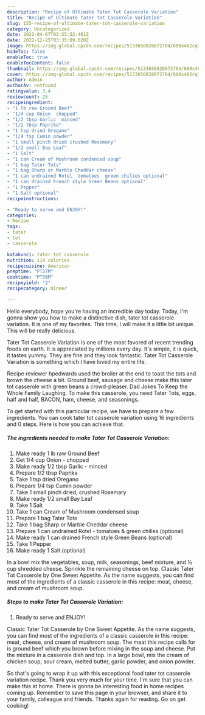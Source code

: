 ```yaml
---
description: "Recipe of Ultimate Tater Tot Casserole Variation"
title: "Recipe of Ultimate Tater Tot Casserole Variation"
slug: 155-recipe-of-ultimate-tater-tot-casserole-variation
category: Uncategorized
date: 2022-04-07T03:55:52.461Z
date: 2022-12-25T03:35:09.020Z
image: https://img-global.cpcdn.com/recipes/5133656028872704/680x482cq70/tater-tot-casserole-variation-recipe-main-photo.jpg
hideToc: false
enableToc: true
enableTocContent: false
thumbnail: https://img-global.cpcdn.com/recipes/5133656028872704/680x482cq70/tater-tot-casserole-variation-recipe-main-photo.jpg
cover: https://img-global.cpcdn.com/recipes/5133656028872704/680x482cq70/tater-tot-casserole-variation-recipe-main-photo.jpg
author: Admin
authorAv: notfound
ratingvalue: 3.4
reviewcount: 25
recipeingredient:
- "1 lb raw Ground Beef"
- "1/4 cup Onion  chopped"
- "1/2 tbsp Garlic  minced"
- "1/2 tbsp Paprika"
- "1 tsp dried Oregano"
- "1/4 tsp Cumin powder"
- "1 small pinch dried crushed Rosemary"
- "1/2 small Bay Leaf"
- "1 Salt"
- "1 can Cream of Mushroom condensed soup"
- "1 bag Tater Tots"
- "1 bag Sharp or Marble Cheddar cheese"
- "1 can undrained Rotel  tomatoes  green chilies optional"
- "1 can drained French style Green Beans optional"
- "1 Pepper"
- "1 Salt optional"
recipeinstructions:

- "Ready to serve and ENJOY!"
categories:
- Recipe
tags:
- tater
- tot
- casserole

katakunci: tater tot casserole 
nutrition: 114 calories
recipecuisine: American
preptime: "PT27M"
cooktime: "PT38M"
recipeyield: "2"
recipecategory: Dinner

---
```



Hello everybody, hope you're having an incredible day today. Today, I'm gonna show you how to make a distinctive dish, tater tot casserole variation. It is one of my favorites. This time, I will make it a little bit unique. This will be really delicious.

Tater Tot Casserole Variation is one of the most favored of recent trending foods on earth. It is appreciated by millions every day. It's simple, it is quick, it tastes yummy. They are fine and they look fantastic. Tater Tot Casserole Variation is something which I have loved my entire life.

Recipe reviewer hpedwards used the broiler at the end to toast the tots and brown the cheese a bit. Ground beef, sausage and cheese make this tater tot casserole with green beans a crowd-pleaser. Dad Jokes To Keep the Whole Family Laughing. To make this casserole, you need Tater Tots, eggs, half and half, BACON, ham, cheese, and seasonings.


To get started with this particular recipe, we have to prepare a few ingredients. You can cook tater tot casserole variation using 16 ingredients and 0 steps. Here is how you can achieve that.

<!--inarticleads1-->

##### The ingredients needed to make Tater Tot Casserole Variation:

1. Make ready 1 lb raw Ground Beef
1. Get 1/4 cup Onion - chopped
1. Make ready 1/2 tbsp Garlic - minced
1. Prepare 1/2 tbsp Paprika
1. Take 1 tsp dried Oregano
1. Prepare 1/4 tsp Cumin powder
1. Take 1 small pinch dried, crushed Rosemary
1. Make ready 1/2 small Bay Leaf
1. Take 1 Salt
1. Take 1 can Cream of Mushroom condensed soup
1. Prepare 1 bag Tater Tots
1. Take 1 bag Sharp or Marble Cheddar cheese
1. Prepare 1 can undrained Rotel - tomatoes &amp; green chilies (optional)
1. Make ready 1 can drained French style Green Beans (optional)
1. Take 1 Pepper
1. Make ready 1 Salt (optional)


In a bowl mix the vegetables, soup, milk, seasonings, beef mixture, and ½ cup shredded cheese. Sprinkle the remaining cheese on top. Classic Tater Tot Casserole by One Sweet Appetite. As the name suggests, you can find most of the ingredients of a classic casserole in this recipe: meat, cheese, and cream of mushroom soup. 

<!--inarticleads2-->

##### Steps to make Tater Tot Casserole Variation:


1. Ready to serve and ENJOY!

Classic Tater Tot Casserole by One Sweet Appetite. As the name suggests, you can find most of the ingredients of a classic casserole in this recipe: meat, cheese, and cream of mushroom soup. The meat this recipe calls for is ground beef which you brown before mixing in the soup and cheese. Put the mixture in a casserole dish and top. In a large bowl, mix the cream of chicken soup, sour cream, melted butter, garlic powder, and onion powder. 

So that's going to wrap it up with this exceptional food tater tot casserole variation recipe. Thank you very much for your time. I'm sure that you can make this at home. There is gonna be interesting food in home recipes coming up. Remember to save this page in your browser, and share it to your family, colleague and friends. Thanks again for reading. Go on get cooking!
